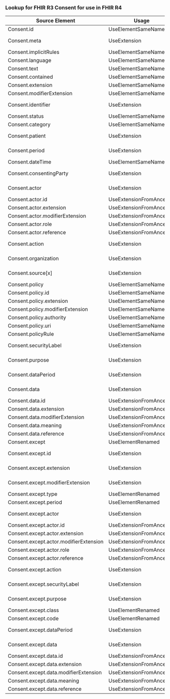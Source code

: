 ### Lookup for FHIR R3 Consent for use in FHIR R4

| Source Element | Usage | Target |
| -------------- | ----- | ------ |
| Consent.id | UseElementSameName | Consent.id |
| Consent.meta | UseExtension | http://hl7.org/fhir/3.0/StructureDefinition/extension-Consent.meta |
| Consent.implicitRules | UseElementSameName | Consent.implicitRules |
| Consent.language | UseElementSameName | Consent.language |
| Consent.text | UseElementSameName | Consent.text |
| Consent.contained | UseElementSameName | Consent.contained |
| Consent.extension | UseElementSameName | Consent.extension |
| Consent.modifierExtension | UseElementSameName | Consent.modifierExtension |
| Consent.identifier | UseExtension | http://hl7.org/fhir/3.0/StructureDefinition/extension-Consent.identifier |
| Consent.status | UseElementSameName | Consent.status |
| Consent.category | UseElementSameName | Consent.category |
| Consent.patient | UseExtension | http://hl7.org/fhir/3.0/StructureDefinition/extension-Consent.patient |
| Consent.period | UseExtension | http://hl7.org/fhir/3.0/StructureDefinition/extension-Consent.period |
| Consent.dateTime | UseElementSameName | Consent.dateTime |
| Consent.consentingParty | UseExtension | http://hl7.org/fhir/3.0/StructureDefinition/extension-Consent.consentingParty |
| Consent.actor | UseExtension | http://hl7.org/fhir/3.0/StructureDefinition/extension-Consent.actor |
| Consent.actor.id | UseExtensionFromAncestor | - |
| Consent.actor.extension | UseExtensionFromAncestor | - |
| Consent.actor.modifierExtension | UseExtensionFromAncestor | - |
| Consent.actor.role | UseExtensionFromAncestor | - |
| Consent.actor.reference | UseExtensionFromAncestor | - |
| Consent.action | UseExtension | http://hl7.org/fhir/3.0/StructureDefinition/extension-Consent.action |
| Consent.organization | UseExtension | http://hl7.org/fhir/3.0/StructureDefinition/extension-Consent.organization |
| Consent.source[x] | UseExtension | http://hl7.org/fhir/3.0/StructureDefinition/extension-Consent.source |
| Consent.policy | UseElementSameName | Consent.policy |
| Consent.policy.id | UseElementSameName | Consent.policy.id |
| Consent.policy.extension | UseElementSameName | Consent.policy.extension |
| Consent.policy.modifierExtension | UseElementSameName | Consent.policy.modifierExtension |
| Consent.policy.authority | UseElementSameName | Consent.policy.authority |
| Consent.policy.uri | UseElementSameName | Consent.policy.uri |
| Consent.policyRule | UseElementSameName | Consent.policyRule |
| Consent.securityLabel | UseExtension | http://hl7.org/fhir/3.0/StructureDefinition/extension-Consent.securityLabel |
| Consent.purpose | UseExtension | http://hl7.org/fhir/3.0/StructureDefinition/extension-Consent.purpose |
| Consent.dataPeriod | UseExtension | http://hl7.org/fhir/3.0/StructureDefinition/extension-Consent.dataPeriod |
| Consent.data | UseExtension | http://hl7.org/fhir/3.0/StructureDefinition/extension-Consent.data |
| Consent.data.id | UseExtensionFromAncestor | - |
| Consent.data.extension | UseExtensionFromAncestor | - |
| Consent.data.modifierExtension | UseExtensionFromAncestor | - |
| Consent.data.meaning | UseExtensionFromAncestor | - |
| Consent.data.reference | UseExtensionFromAncestor | - |
| Consent.except | UseElementRenamed | Consent.provision |
| Consent.except.id | UseExtension | http://hl7.org/fhir/3.0/StructureDefinition/extension-Consent.except.id |
| Consent.except.extension | UseExtension | http://hl7.org/fhir/3.0/StructureDefinition/extension-Consent.except.extension |
| Consent.except.modifierExtension | UseExtension | http://hl7.org/fhir/3.0/StructureDefinition/extension-Consent.except.modifierExtension |
| Consent.except.type | UseElementRenamed | Consent.provision.type |
| Consent.except.period | UseElementRenamed | Consent.provision.period |
| Consent.except.actor | UseExtension | http://hl7.org/fhir/3.0/StructureDefinition/extension-Consent.except.actor |
| Consent.except.actor.id | UseExtensionFromAncestor | - |
| Consent.except.actor.extension | UseExtensionFromAncestor | - |
| Consent.except.actor.modifierExtension | UseExtensionFromAncestor | - |
| Consent.except.actor.role | UseExtensionFromAncestor | - |
| Consent.except.actor.reference | UseExtensionFromAncestor | - |
| Consent.except.action | UseExtension | http://hl7.org/fhir/3.0/StructureDefinition/extension-Consent.except.action |
| Consent.except.securityLabel | UseExtension | http://hl7.org/fhir/3.0/StructureDefinition/extension-Consent.except.securityLabel |
| Consent.except.purpose | UseExtension | http://hl7.org/fhir/3.0/StructureDefinition/extension-Consent.except.purpose |
| Consent.except.class | UseElementRenamed | Consent.provision.class |
| Consent.except.code | UseElementRenamed | Consent.provision.code |
| Consent.except.dataPeriod | UseExtension | http://hl7.org/fhir/3.0/StructureDefinition/extension-Consent.except.dataPeriod |
| Consent.except.data | UseExtension | http://hl7.org/fhir/3.0/StructureDefinition/extension-Consent.except.data |
| Consent.except.data.id | UseExtensionFromAncestor | - |
| Consent.except.data.extension | UseExtensionFromAncestor | - |
| Consent.except.data.modifierExtension | UseExtensionFromAncestor | - |
| Consent.except.data.meaning | UseExtensionFromAncestor | - |
| Consent.except.data.reference | UseExtensionFromAncestor | - |
